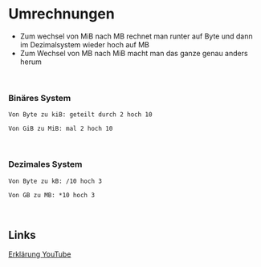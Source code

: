 # Umrechnungen
- Zum wechsel von MiB nach MB rechnet man runter auf Byte und dann im Dezimalsystem wieder hoch auf MB
- Zum Wechsel von MB nach MiB macht man das ganze genau anders herum

<br>

### Binäres System
    Von Byte zu kiB: geteilt durch 2 hoch 10
    
    Von GiB zu MiB: mal 2 hoch 10

<br>

### Dezimales System
    Von Byte zu kB: /10 hoch 3

    Von GB zu MB: *10 hoch 3

<br>

## Links
[Erklärung YouTube](https://www.youtube.com/watch?v=9L_qwf6wD8g)